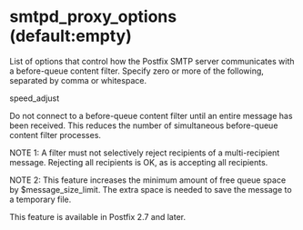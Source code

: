 # smtpd_proxy_options (default:empty) 


List of options that control how the Postfix SMTP server
communicates with a before-queue content filter. Specify zero or
more of the following, separated by comma or whitespace.  



speed_adjust

  Do not connect to a before-queue content filter until an entire
message has been received. This reduces the number of simultaneous
before-queue content filter processes. 

 NOTE 1: A filter must not selectively reject recipients
of a multi-recipient message.  Rejecting all recipients is OK, as
is accepting all recipients. 

 NOTE 2: This feature increases the minimum amount of free queue
space by $message_size_limit. The extra space is needed to save the
message to a temporary file.  




This feature is available in Postfix 2.7 and later.



